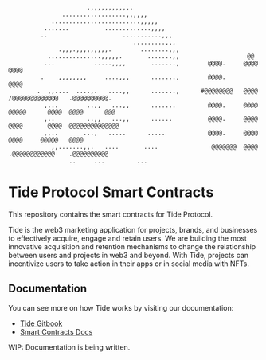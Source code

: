 ```
                      .,,,,,,,,,,,.
               ..................,,,,,,
            .........................,,,,,
          .......          .............,,,,
         ..                     ...........,,,
                                   .........,,,
              .,,,.,,,,,,,,,.        ........,,,
           ...............,,,,,.       .......,,                   @@
          ...           .....,,,,       .......,        @@@@.     @@@@             @@@@
         .    ,,,,,,,,     ....,,,      .......,        @@@@.                      @@@@
        .  ,,....  ....,.   ....,,      .......,      #@@@@@@@@   @@@@   /@@@@@@@@@@@@@   .@@@@@@@@@@.
          ,...        ..,,   ...,,      .......         @@@@.     @@@@  @@@@@      @@@@  @@@@      @@@
          ,..         ..,,   ...,,      ......          @@@@.     @@@@  @@@@       @@@@  @@@@@@@@@@@@@@
          ,,..       ...,   .....      .....            @@@@.     @@@@   @@@@     @@@@@   @@@@
            ,,.......,,.   ....       ....               @@@@@@@  @@@@    .@@@@@@@@@@@@    .@@@@@@@@@@
                 ..     ...         ...

```

# Tide Protocol Smart Contracts

This repository contains the smart contracts for Tide Protocol.

Tide is the web3 marketing application for projects, brands, and businesses to effectively acquire, engage and retain users.
We are building the most innovative acquisition and retention mechanisms to change the relationship between users and projects in web3 and beyond. With Tide, projects can incentivize users to take action in their apps or in social media with NFTs.

## Documentation

You can see more on how Tide works by visiting our documentation:

- [Tide Gitbook](https://fiveelementslabs.gitbook.io/tide/about-tide/web3-marketing-protocol)
- [Smart Contracts Docs](https://tideprotocol.xyz)

WIP: Documentation is being written.

